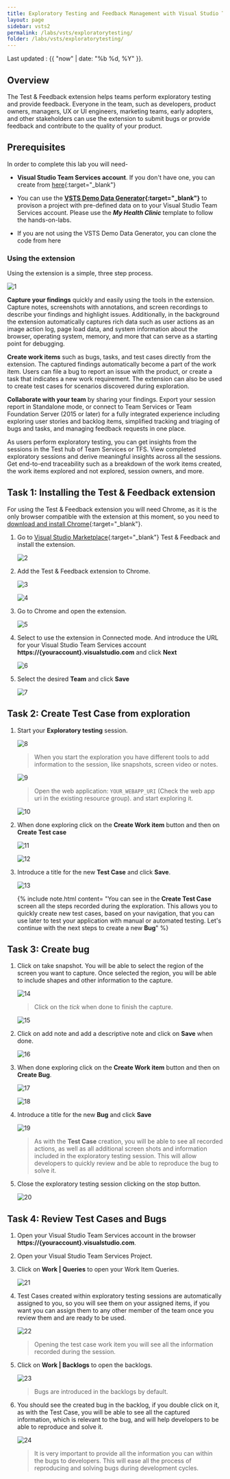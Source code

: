 ```yaml
---
title: Exploratory Testing and Feedback Management with Visual Studio Team Services
layout: page
sidebar: vsts2
permalink: /labs/vsts/exploratorytesting/
folder: /labs/vsts/exploratorytesting/
---
```


Last updated : {{ "now" | date: "%b %d, %Y" }}.

## Overview

The Test & Feedback extension helps teams perform exploratory testing and provide feedback. Everyone in the team, such as developers, product owners, managers, UX or UI engineers, marketing teams, early adopters, and other stakeholders can use the extension to submit bugs or provide feedback and contribute to the quality of your product.

## Prerequisites

In order to complete this lab you will need-

- **Visual Studio Team Services account**. If you don't have one, you can create from [here](https://www.visualstudio.com/team-services){:target="_blank"}

- You can use the **[VSTS Demo Data Generator](http://vstsdemogenerator.azurewebsites.net){:target="_blank"}** to provison a project with pre-defined data on to your Visual Studio Team Services account. Please use the ***My Health Clinic*** template to follow the hands-on-labs.

- If you are not using the VSTS Demo Data Generator, you can clone the code from here

### Using the extension

Using the extension is a simple, three step process.

![1](images/1.png)

**Capture your findings** quickly and easily using the tools in the extension. Capture notes, screenshots with annotations, and screen recordings to describe your findings and highlight issues. Additionally, in the background the extension automatically captures rich data such as user actions as an image action log, page load data, and system information about the browser, operating system, memory, and more that can serve as a starting point for debugging.

**Create work items** such as bugs, tasks, and test cases directly from the extension. The captured findings automatically become a part of the work item. Users can file a bug to report an issue with the product, or create a task that indicates a new work requirement. The extension can also be used to create test cases for scenarios discovered during exploration.

**Collaborate with your team** by sharing your findings. Export your session report in Standalone mode, or connect to Team Services or Team Foundation Server (2015 or later) for a fully integrated experience including exploring user stories and backlog items, simplified tracking and triaging of bugs and tasks, and managing feedback requests in one place.

As users perform exploratory testing, you can get insights from the sessions in the Test hub of Team Services or TFS. View completed exploratory sessions and derive meaningful insights across all the sessions. Get end-to-end traceability such as a breakdown of the work items created, the work items explored and not explored, session owners, and more.

## Task 1: Installing the Test & Feedback extension

For using the Test & Feedback extension you will need Chrome, as it is the only browser compatible with the extension at this moment, so you need to [download and install Chrome](https://www.google.com/chrome/browser/desktop/){:target="_blank"}.

1. Go to [Visual Studio Marketplace](https://marketplace.visualstudio.com/items?itemName=ms.vss-exploratorytesting-web/){:target="_blank"} Test & Feedback and install the extension.

    ![2](images/2.png)

1. Add the Test & Feedback extension to Chrome.

    ![3](images/3.png)

    ![4](images/4.png)

1. Go to Chrome and open the extension.

    ![5](images/5.png)

1. Select to use the extension in Connected mode. And introduce the URL for your Visual Studio Team Services account **https://{youraccount}.visualstudio.com** and click **Next**

    ![6](images/6.jpg)

1. Select the desired **Team** and click **Save**

    ![7](images/7.jpg)

## Task 2: Create Test Case from exploration

1. Start your **Exploratory testing** session.

    ![8](images/8.png)

    >When you start the exploration you have different tools to add information to the session, like snapshots, screen video or notes.

    ![9](images/9.png)

    > Open the web application: `YOUR_WEBAPP_URI` (Check the web app uri in the existing resource group). and start exploring it.

    ![10](images/10.png)

1. When done exploring click on the **Create Work item** button and then on **Create Test case**

    ![11](images/11.jpg)

    ![12](images/12.jpg)

1. Introduce a title for the new **Test Case** and click **Save**.

    ![13](images/13.jpg)

    {% include note.html content= "You can see in the **Create Test Case** screen all the steps recorded during the exploration. This allows you to quickly create new test cases, based on your navigation, that you can use later to test your application with manual or automated testing. Let's continue with the next steps to create a new **Bug**" %}

## Task 3: Create bug

1. Click on take snapshot. You will be able to select the region of the screen you want to capture. Once selected the region, you will be able to include shapes and other information to the capture.

   ![14](images/14.jpg)

   > Click on the *tick* when done to finish the capture.

   ![15](images/15.jpg)

1. Click on add note and add a descriptive note and click on **Save** when done.

    ![16](images/16.jpg)

1. When done exploring click on the **Create Work item** button and then on **Create Bug**.

    ![17](images/17.jpg)

    ![18](images/18.jpg)

1. Introduce a title for the new **Bug** and click **Save**

    ![19](images/19.jpg)

    > As with the **Test Case** creation, you will be able to see all recorded actions, as well as all additional screen shots and information included in the exploratory testing session. This will allow developers to quickly review and be able to reproduce the bug to solve it.

1. Close the exploratory testing session clicking on the stop button.

    ![20](images/20.jpg)

## Task 4: Review Test Cases and Bugs

1. Open your Visual Studio Team Services account in the browser  **https://{youraccount}.visualstudio.com**.

1. Open your Visual Studio Team Services Project.

1. Click on **Work \| Queries** to open your Work Item Queries.

    ![21](images/21.jpg)

1. Test Cases created within exploratory testing sessions are automatically assigned to you, so you will see them on your assigned items, if you want you can assign them to any other member of the team once you review them and are ready to be used.

    ![22](images/22.jpg)

    > Opening the test case work item you will see all the information recorded during the session.

1. Click on **Work \| Backlogs** to open the backlogs.

    ![23](images/23.jpg)

    > Bugs are introduced in the backlogs by default.

1. You should see the created bug in the backlog, if you double click on it, as with the Test Case, you will be able to see all the captured information, which is relevant to the bug, and will help developers to be able to reproduce and solve it.

    ![24](images/24.jpg)

    > It is very important to provide all the information you can within the bugs to developers. This will ease all the process of reproducing and solving bugs during development cycles.
